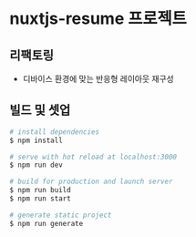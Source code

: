 # nuxtjs-resume 프로젝트

## 리팩토링
* 디바이스 환경에 맞는 반응형 레이아웃 재구성



## 빌드 및 셋업

```bash
# install dependencies
$ npm install

# serve with hot reload at localhost:3000
$ npm run dev

# build for production and launch server
$ npm run build
$ npm run start

# generate static project
$ npm run generate
```
